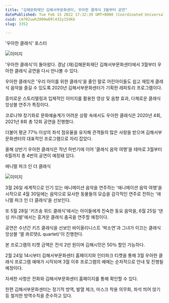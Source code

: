 ```yaml
---
title: "김해문화재단 김해서부문화센터, 우아한 클래식 3월부터 공연"
datePublished: Tue Feb 15 2022 17:32:39 GMT+0000 (Coordinated Universal Time)
cuid: cm702uwh2000w09l432y15dkb
slug: 3352

---
```



'우아한 클래식' 포스터

![이미지](https://cdn.hashnode.com/res/hashnode/image/upload/v1739253883776/34e30eb8-2c64-4e33-b3e3-a3fad819863c.jpeg)

'우아한 클래식'이 돌아왔다. 경남 (재)김해문화재단 김해서부문화센터에서 3월부터 우아한 클래식 공연을 다시 만나볼 수 있다.

우아한 클래식은 '우리 아이를 위한 클래식'을 줄인 말로 어린아이들도 쉽고 재밌게 클래식 음악을 즐길 수 있도록 2020년 김해서부문화센터가 기획한 레파토리 프로그램이다.

흥미로운 스토리텔링과 입체적인 이미지를 활용한 영상 및 음향 효과, 다채로운 클래식 앙상블 연주가 특징이다.

코로나19 장기화로 문화예술계가 어려운 상황 속에서도 우아한 클래식은 2020년 4회, 2021년 8회 총 12회 공연을 진행했다.

더불어 평균 77％ 이상의 좌석 점유율을 유지해 관객들의 많은 사랑을 받으며 김해서부문화센터의 대표적인 프로그램으로 자리 잡았다.

올해 상반기 우아한 클래식은 작년 하반기에 이어 '클래식 음악 여행'을 테마로 3월부터 6월까지 총 4번의 공연이 예정돼 있다.

애니멀 파크 인 더 클래식

![이미지](https://cdn.hashnode.com/res/hashnode/image/upload/v1739253885750/d7996760-1447-422e-aa10-bcacab2ad6c6.jpeg)

3월 26일 세계적으로 인기 있는 애니메이션 음악을 연주하는 '애니메이션 음악 여행'을 시작으로 4월 30일에는 음악으로 묘사한 동물들의 모습을 감각적인 연주로 전하는 '애니멀 파크 인 더 클래식'을 선보인다.

또 5월 28일 '키즈송 위드 클래식'에서는 아이들에게 친숙한 동요 음악을, 6월 25일 '댄싱 카니발'에서는 흥겨운 클래식 춤곡을 연주할 예정이다.

공연은 수년간 키즈 클래식을 선보인 바이올리니스트 '박소연'과 그녀가 이끄는 클래식 앙상블 '엘 콰르텟(L quartet)'이 진행한다.

본 프로그램의 티켓 금액은 전석 2만 원이며 김해시민은 50％ 할인 가능하다.

2월 24일 14시부터 김해서부문화센터 홈페이지와 인터파크 티켓을 통해 3월 우아한 클래식 프로그램 예매가 시작되며 3월 이후 프로그램의 예매는 순차적으로 안내 및 진행될 예정이다.

자세한 사항은 전화와 김해서부문화센터 홈페이지를 통해 확인할 수 있다.

한편 김해서부문화센터는 정기적 방역, 발열 체크, 마스크 착용 의무화, 좌석 띄어 앉기 등 철저한 방역수칙을 준수하고 있다.
